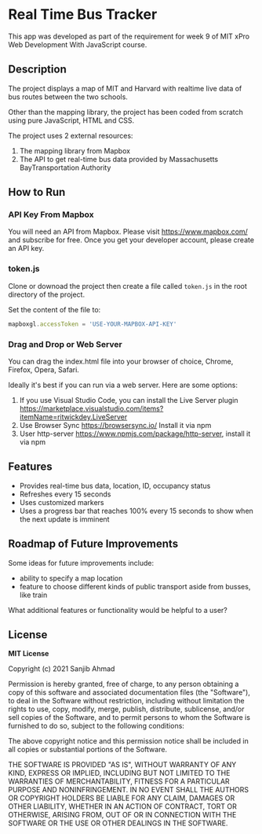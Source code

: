 # Real Time Bus Tracker

This app was developed as part of the requirement for week 9 of MIT xPro Web Development With JavaScript course.

## Description

The project displays a map of MIT and Harvard with realtime live data of bus routes between the two schools.

Other than the mapping library, the project has been coded from scratch using pure JavaScript, HTML and CSS.

The project uses 2 external resources:

1. The mapping library from Mapbox
2. The API to get real-time bus data provided by Massachusetts BayTransportation Authority

## How to Run

### API Key From Mapbox

You will need an API from Mapbox. Please visit https://www.mapbox.com/ and subscribe for free. Once you get your
developer account, please create an API key.

### token.js

Clone or downoad the project then create a file called ```token.js``` in the root directory of the project.

Set the content of the file to:

```javascript
mapboxgl.accessToken = 'USE-YOUR-MAPBOX-API-KEY'
```

### Drag and Drop or Web Server

You can drag the index.html file into your browser of choice, Chrome, Firefox, Opera, Safari.

Ideally it's best if you can run via a web server. Here are some options:

1. If you use Visual Studio Code, you can install the Live Server
   plugin https://marketplace.visualstudio.com/items?itemName=ritwickdey.LiveServer
2. Use Browser Sync https://browsersync.io/ Install it via npm
3. User http-server https://www.npmjs.com/package/http-server, install it via npm

## Features

- Provides real-time bus data, location, ID, occupancy status
- Refreshes every 15 seconds
- Uses customized markers
- Uses a progress bar that reaches 100% every 15 seconds to show when the next update is imminent

## Roadmap of Future Improvements

Some ideas for future improvements include:

- ability to specify a map location
- feature to choose different kinds of public transport aside from busses, like train

What additional features or functionality would be helpful to a user?

## License

**MIT License**

Copyright (c) 2021 Sanjib Ahmad

Permission is hereby granted, free of charge, to any person obtaining a copy of this software and associated
documentation files (the "Software"), to deal in the Software without restriction, including without limitation the
rights to use, copy, modify, merge, publish, distribute, sublicense, and/or sell copies of the Software, and to permit
persons to whom the Software is furnished to do so, subject to the following conditions:

The above copyright notice and this permission notice shall be included in all copies or substantial portions of the
Software.

THE SOFTWARE IS PROVIDED "AS IS", WITHOUT WARRANTY OF ANY KIND, EXPRESS OR IMPLIED, INCLUDING BUT NOT LIMITED TO THE
WARRANTIES OF MERCHANTABILITY, FITNESS FOR A PARTICULAR PURPOSE AND NONINFRINGEMENT. IN NO EVENT SHALL THE AUTHORS OR
COPYRIGHT HOLDERS BE LIABLE FOR ANY CLAIM, DAMAGES OR OTHER LIABILITY, WHETHER IN AN ACTION OF CONTRACT, TORT OR
OTHERWISE, ARISING FROM, OUT OF OR IN CONNECTION WITH THE SOFTWARE OR THE USE OR OTHER DEALINGS IN THE SOFTWARE.